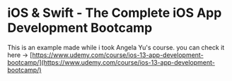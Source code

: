 # iOS & Swift - The Complete iOS App Development Bootcamp

This is an example made while i took Angela Yu's course.
you can check it here -> [https://www.udemy.com/course/ios-13-app-development-bootcamp/](https://www.udemy.com/course/ios-13-app-development-bootcamp/)